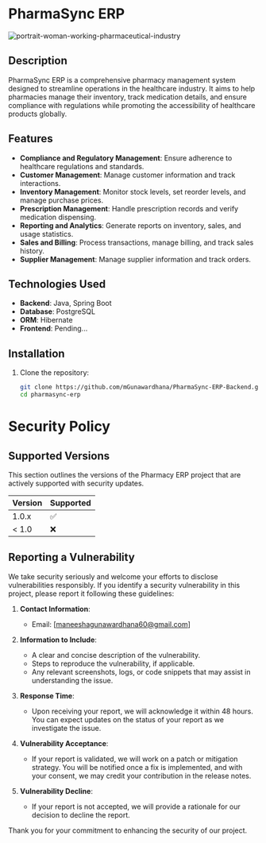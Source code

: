 # PharmaSync ERP

![portrait-woman-working-pharmaceutical-industry](https://github.com/user-attachments/assets/4b89d947-ef6c-4301-81ca-e67935edcaf1)

## Description

PharmaSync ERP is a comprehensive pharmacy management system designed to streamline operations in the healthcare industry. It aims to help pharmacies manage their inventory, track medication details, and ensure compliance with regulations while promoting the accessibility of healthcare products globally.

## Features

- **Compliance and Regulatory Management**: Ensure adherence to healthcare regulations and standards.
- **Customer Management**: Manage customer information and track interactions.
- **Inventory Management**: Monitor stock levels, set reorder levels, and manage purchase prices.
- **Prescription Management**: Handle prescription records and verify medication dispensing.
- **Reporting and Analytics**: Generate reports on inventory, sales, and usage statistics.
- **Sales and Billing**: Process transactions, manage billing, and track sales history.
- **Supplier Management**: Manage supplier information and track orders.

## Technologies Used

- **Backend**: Java, Spring Boot
- **Database**: PostgreSQL
- **ORM**: Hibernate
- **Frontend**: Pending...

## Installation

1. Clone the repository:
   ```bash
   git clone https://github.com/mGunawardhana/PharmaSync-ERP-Backend.git
   cd pharmasync-erp


# Security Policy

## Supported Versions

This section outlines the versions of the Pharmacy ERP project that are actively supported with security updates.

| Version | Supported          |
| ------- | ------------------ |
| 1.0.x   | :white_check_mark: |
| < 1.0   | :x:                |

## Reporting a Vulnerability

We take security seriously and welcome your efforts to disclose vulnerabilities responsibly. If you identify a security vulnerability in this project, please report it following these guidelines:

1. **Contact Information**: 
   - Email: [maneeshagunawardhana60@gmail.com]

2. **Information to Include**:
   - A clear and concise description of the vulnerability.
   - Steps to reproduce the vulnerability, if applicable.
   - Any relevant screenshots, logs, or code snippets that may assist in understanding the issue.

3. **Response Time**:
   - Upon receiving your report, we will acknowledge it within 48 hours. You can expect updates on the status of your report as we investigate the issue.

4. **Vulnerability Acceptance**:
   - If your report is validated, we will work on a patch or mitigation strategy. You will be notified once a fix is implemented, and with your consent, we may credit your contribution in the release notes.

5. **Vulnerability Decline**:
   - If your report is not accepted, we will provide a rationale for our decision to decline the report.

Thank you for your commitment to enhancing the security of our project.
